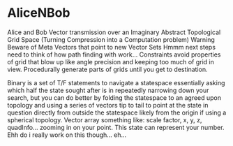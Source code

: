 # AliceNBob
Alice and Bob  Vector transmission over an Imaginary Abstract Topological Grid Space
(Turning Compression into a Computation problem)
Warning Beware of Meta Vectors that point to new Vector Sets
Hmmm next steps need to think of how path finding with work... Constraints avoid properties of grid that blow up like angle precision and keeping too much of grid in view. Procedurally generate parts of grids until you get to destination.  


Binary is a set of T/F statements to navigate a statespace essentially asking which half the state sought after is in repeatedly narrowing down your search, but you can do better by folding the statespace to an agreed upon topology and using a series of vectors tip to tail to point at the state in question directly from outside the statespace likely from the origin if using a spherical topology. Vector array something like: scale factor, x, y, z, quadInfo... zooming in on your point.   This state can represent your number. Ehh do i really work on this though... eh...      
